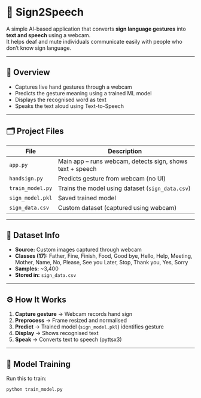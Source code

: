 # 🤟 Sign2Speech

A simple AI-based application that converts **sign language gestures** into **text and speech** using a webcam.  
It helps deaf and mute individuals communicate easily with people who don’t know sign language.

---

## 🧩 Overview
- Captures live hand gestures through a webcam  
- Predicts the gesture meaning using a trained ML model  
- Displays the recognised word as text  
- Speaks the text aloud using Text-to-Speech  

---

## 🗂 Project Files
| File | Description |
|------|--------------|
| `app.py` | Main app – runs webcam, detects sign, shows text + speech |
| `handsign.py` | Predicts gesture from webcam (no UI) |
| `train_model.py` | Trains the model using dataset (`sign_data.csv`) |
| `sign_model.pkl` | Saved trained model |
| `sign_data.csv` | Custom dataset (captured using webcam) |

---

## 🧠 Dataset Info
- **Source:** Custom images captured through webcam  
- **Classes (17):** Father, Fine, Finish, Food, Good bye, Hello, Help, Meeting, Mother, Name, No, Please, See you Later, Stop, Thank you, Yes, Sorry  
- **Samples:** ~3,400  
- **Stored in:** `sign_data.csv`

---

## ⚙️ How It Works
1. **Capture gesture** → Webcam records hand sign  
2. **Preprocess** → Frame resized and normalised  
3. **Predict** → Trained model (`sign_model.pkl`) identifies gesture  
4. **Display** → Shows recognised text  
5. **Speak** → Converts text to speech (pyttsx3)

---

## 🧮 Model Training
Run this to train:
```bash
python train_model.py
